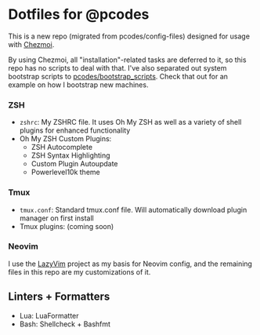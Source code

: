 # Dotfiles for @pcodes
This is a new repo (migrated from pcodes/config-files) designed for usage with [Chezmoi](https://www.chezmoi.io/).

By using Chezmoi, all "installation"-related tasks are deferred to it, so this repo has no scripts to deal with that. I've also separated out system bootstrap scripts to [pcodes/bootstrap_scripts](https://github.com/pcodes/bootstrap_scripts). Check that out for an example on how I bootstrap new machines.

### ZSH
- `zshrc`: My ZSHRC file. It uses Oh My ZSH as well as a variety of shell plugins for enhanced functionality
- Oh My ZSH Custom Plugins:
  - ZSH Autocomplete
  - ZSH Syntax Highlighting
  - Custom Plugin Autoupdate
  - Powerlevel10k theme

### Tmux
- `tmux.conf`: Standard tmux.conf file. Will automatically download plugin manager on first install
- Tmux plugins: (coming soon)

### Neovim
I use the [LazyVim](https://www.lazyvim.org/) project as my basis for Neovim config, and the remaining files in this repo are my customizations of it.

## Linters + Formatters
- Lua: LuaFormatter
- Bash: Shellcheck + Bashfmt

